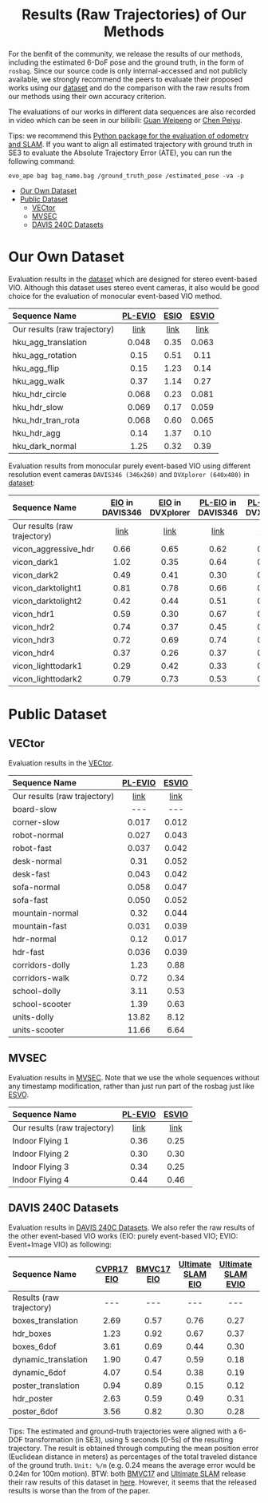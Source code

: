 <div align="center">

# Results (Raw Trajectories) of Our Methods

</div>

For the benfit of the community, we release the results of our methods, including the estimated 6-DoF pose and the ground truth, in the form of `rosbag`. 
Since our source code is only internal-accessed and not publicly available, we strongly recommend the peers to evaluate their proposed works using our [dataset](https://github.com/arclab-hku/Event_based_VO-VIO-SLAM) and do the comparison with the raw results from our methods using their own accuracy criterion.

The evaluations of our works in different data sequences are also recorded in video which can be seen in our bilibili: [Guan Weipeng](https://space.bilibili.com/499377825?spm_id_from=333.1007.0.0) or [Chen Peiyu](https://space.bilibili.com/279299582/?spm_id_from=333.999.0.0).

Tips: we recommend this [Python package for the evaluation of odometry and SLAM](https://github.com/MichaelGrupp/evo).
If you want to align all estimated trajectory with ground truth in SE3 to evaluate the Absolute Trajectory Error (ATE), you can run the following command:
~~~
evo_ape bag bag_name.bag /ground_truth_pose /estimated_pose -va -p
~~~ 

- [Our Own Dataset](#our-own-dataset)
- [Public Dataset](#public-dataset)
  - [VECtor](#VECtor)
  - [MVSEC](#MVSEC)
  - [DAVIS 240C Datasets](#DAVIS-240C-Datasets)



# Our Own Dataset
Evaluation results in the [dataset](https://github.com/arclab-hku/Event_based_VO-VIO-SLAM#Data-sequence-for-event-based-stereo-visual-inertial-odometry) which are designed for stereo event-based VIO. 
Although this dataset uses stereo event cameras, it also would be good choice for the evaluation of monocular event-based VIO method.


<div align="center"> 
 
Sequence Name|[PL-EVIO](https://github.com/arclab-hku/Event_based_VO-VIO-SLAM#2-pl-evio)|[ESIO](https://github.com/arclab-hku/Event_based_VO-VIO-SLAM#3-esvio)|[ESVIO](https://github.com/arclab-hku/Event_based_VO-VIO-SLAM#3-esvio)|
:--|:--:|:--:|:--:
Our results (raw trajectory)|[link](https://connecthkuhk-my.sharepoint.com/:f:/g/personal/chenpyhk_connect_hku_hk/EoP9dKKKH8NOsBut_U-p240BsfYXcSx0c_Y8MsR-OBsq2Q?e=fgc6kX)|[link](https://connecthkuhk-my.sharepoint.com/:f:/g/personal/chenpyhk_connect_hku_hk/EiuhqiP31Q1FoUulH1Qpg0sBpSnJMbxXUJlRBAR5kBZnoA?e=Ty41z8)|[link](https://connecthkuhk-my.sharepoint.com/:f:/g/personal/chenpyhk_connect_hku_hk/Eige1g2NYrtFhr69RxqU5p4BEJe6kG_2BwfMXiRjZuU3Og?e=vmFtCE)
hku_agg_translation|0.048|0.35|0.063
hku_agg_rotation|0.15|0.51|0.11
hku_agg_flip|0.15|1.23|0.14
hku_agg_walk|0.37|1.14|0.27
hku_hdr_circle|0.068|0.23|0.081
hku_hdr_slow|0.069|0.17|0.059
hku_hdr_tran_rota|0.068|0.60|0.065
hku_hdr_agg|0.14|1.37|0.10
hku_dark_normal|1.25|0.32|0.39
</div>


Evaluation results from monocular purely event-based VIO using different resolution event cameras `DAVIS346 (346x260)` and `DVXplorer (640x480)` in [dataset](https://github.com/arclab-hku/Event_based_VO-VIO-SLAM#Data-sequence-for-event-based-monocular-visual-inertial-odometry):

<div align="center">

Sequence Name|[EIO](https://ieeexplore.ieee.org/document/9981970) in DAVIS346|[EIO](https://ieeexplore.ieee.org/document/9981970) in DVXplorer|[PL-EIO](https://github.com/arclab-hku/Event_based_VO-VIO-SLAM#2-pl-evio) in DAVIS346|[PL-EIO](https://github.com/arclab-hku/Event_based_VO-VIO-SLAM#2-pl-evio) in DVXplorer
:--|:--:|:--:|:--:|:--:
Our results (raw trajectory)|[link](https://connecthkuhk-my.sharepoint.com/:f:/g/personal/chenpyhk_connect_hku_hk/EgSwO4tkJp1DsPnqDnrg7NUB-liAIGSweQFxDuqGFz5fow?e=kk1Pw8)|[link](https://connecthkuhk-my.sharepoint.com/:f:/g/personal/chenpyhk_connect_hku_hk/EtlwD7UFGRtJmwhpApTnFTIBf0kASxcXUZB-QTg_OoOPlQ?e=lIS6Qo)|[link](https://connecthkuhk-my.sharepoint.com/:f:/g/personal/chenpyhk_connect_hku_hk/Ejdo_fgKLHhGuyd4KdVw6PkBAtdku5wlejwqHZqBdeBC-w?e=hJqC0U)|[link](https://connecthkuhk-my.sharepoint.com/:f:/g/personal/chenpyhk_connect_hku_hk/Eqoayq33RdBApKvJQCA1F5sB2uN83NuMN8Fp057KfB0rbg?e=0PfX1Y)
vicon_aggressive_hdr|0.66|0.65|0.62|0.62
vicon_dark1|1.02|0.35|0.64|0.51
vicon_dark2|0.49|0.41|0.30|0.38
vicon_darktolight1|0.81|0.78|0.66|0.71
vicon_darktolight2|0.42|0.44|0.51|0.56
vicon_hdr1|0.59|0.30|0.67|0.47
vicon_hdr2|0.74|0.37|0.45|0.22
vicon_hdr3|0.72|0.69|0.74|0.47
vicon_hdr4|0.37|0.26|0.37|0.27
vicon_lighttodark1|0.29|0.42|0.33|0.43
vicon_lighttodark2|0.79|0.73|0.53|0.67

</div>


# Public Dataset
## VECtor
Evaluation results in the [VECtor](https://star-datasets.github.io/vector/).

<div align="center">
  
Sequence Name|[PL-EVIO](https://github.com/arclab-hku/Event_based_VO-VIO-SLAM#2-pl-evio)|[ESVIO](https://github.com/arclab-hku/Event_based_VO-VIO-SLAM#3-esvio)|
:--|:--:|:--:
Our results (raw trajectory)|[link](https://connecthkuhk-my.sharepoint.com/:f:/g/personal/chenpyhk_connect_hku_hk/Ehtu7WlE_IpHjiOkF5R3YREBPmmD2U-tKYMHEbZiRMkqFA?e=FFOwc1)|[link](https://connecthkuhk-my.sharepoint.com/:f:/g/personal/chenpyhk_connect_hku_hk/Eo8EnI3BH_xBkKWTgFTsK7oBxYFe8MTuHGTJGp1jQGr1og?e=a31S8A)
board-slow|---|---
corner-slow|0.017|0.012
robot-normal|0.027|0.043
robot-fast|0.037|0.042
desk-normal|0.31|0.052
desk-fast|0.043|0.042
sofa-normal|0.058|0.047
sofa-fast|0.050|0.052
mountain-normal|0.32|0.044
mountain-fast|0.031|0.039
hdr-normal|0.12|0.017
hdr-fast|0.036|0.039
corridors-dolly|1.23|0.88
corridors-walk|0.72|0.34
school-dolly|3.11|0.53
school-scooter|1.39|0.63
units-dolly|13.82|8.12
units-scooter|11.66|6.64

</div>

## MVSEC
Evaluation results in [MVSEC](https://daniilidis-group.github.io/mvsec/).
Note that we use the whole sequences without any timestamp modification, rather than just run part of the rosbag just like [ESVO](https://github.com/HKUST-Aerial-Robotics/ESVO).

<div align="center">
  
Sequence Name|[PL-EVIO](https://github.com/arclab-hku/Event_based_VO-VIO-SLAM#2-pl-evio)|[ESVIO](https://github.com/arclab-hku/Event_based_VO-VIO-SLAM#3-esvio)|
:--|:--:|:--:
Our results (raw trajectory)|[link](https://connecthkuhk-my.sharepoint.com/:f:/g/personal/chenpyhk_connect_hku_hk/EvlapmUwWF5Esn89dmcD958B7xkrfMkhL6AplFU-dtelrg?e=Z4T31C)|[link](https://connecthkuhk-my.sharepoint.com/:f:/g/personal/chenpyhk_connect_hku_hk/Ep4kVqpZpTdOje-d7mchpJkBuCEe3bIq-KDcccY3VSWOEQ?e=WY7oFt)
Indoor Flying 1|0.36|0.25
Indoor Flying 2|0.30|0.30
Indoor Flying 3|0.34|0.25
Indoor Flying 4|0.44|0.46

</div>


## DAVIS 240C Datasets
Evaluation results in [DAVIS 240C Datasets](https://rpg.ifi.uzh.ch/davis_data.html). We also refer the raw results of the other event-based VIO works (EIO: purely event-based VIO; EVIO: Event+Image VIO) as following:
<div align="center">
  
Sequence Name|[CVPR17 EIO](https://openaccess.thecvf.com/content_cvpr_2017/papers/Zhu_Event-Based_Visual_Inertial_CVPR_2017_paper.pdf)|[BMVC17 EIO](https://rpg.ifi.uzh.ch/docs/BMVC17_Rebecq.pdf)|[Ultimate SLAM EIO](https://rpg.ifi.uzh.ch/docs/RAL18_VidalRebecq.pdf)|[Ultimate SLAM EVIO](https://rpg.ifi.uzh.ch/docs/RAL18_VidalRebecq.pdf)|[3DV19 EIO](https://www.research-collection.ethz.ch/bitstream/handle/20.500.11850/380462/1/3DV2019.pdf)|[RAL22 EVIO](https://arxiv.org/pdf/2204.05880.pdf)|[IROS22 EIO](https://ieeexplore.ieee.org/document/9981249)|[Our IROS22 EIO](https://ieeexplore.ieee.org/document/9981970)|[PL-EVIO](https://github.com/arclab-hku/Event_based_VO-VIO-SLAM#2-pl-evio)|
:--|:--:|:--:|:--:|:--:|:--:|:--:|:--:|:--:|:--:
Results (raw trajectory)|---|---|---|---|---|---|---|[link](https://connecthkuhk-my.sharepoint.com/:f:/g/personal/chenpyhk_connect_hku_hk/EmHMfp3xjiRLuq8w51WoMPUBpHQNznVZKC36hWH5T49iZw?e=0LWR6N)|---
boxes_translation      | 2.69 | 0.57 | 0.76             |0.27 | 2.55 | 0.48 |1.0| 0.34  | 0.06
hdr_boxes              | 1.23 | 0.92 | 0.67             |0.37 | 1.75 | 0.46 |1.8| 0.40  | 0.10
boxes_6dof             | 3.61 | 0.69 | 0.44             |0.30 | 2.03 | 0.84 |1.5| 0.61  | 0.21
dynamic_translation    | 1.90 | 0.47 | 0.59             |0.18 | 1.32 | 0.40 |0.9| 0.26  | 0.24
dynamic_6dof           | 4.07 | 0.54 | 0.38             |0.19 | 0.52 | 0.79 |1.5| 0.43  | 0.48
poster_translation     | 0.94 | 0.89 | 0.15             |0.12 | 1.34 | 0.35 |1.9| 0.40  | 0.54
hdr_poster             | 2.63 | 0.59 | 0.49             |0.31 | 0.57 | 0.65 |2.8| 0.40  | 0.12
poster_6dof            | 3.56 | 0.82 | 0.30             |0.28 | 1.50 | 0.35 |1.2| 0.26  | 0.14

</div>

Tips:
The estimated and ground-truth trajectories were aligned with a 6-DOF transformation (in SE3), using 5 seconds [0-5s] of the resulting trajectory. 
The result is obtained through computing the mean position error (Euclidean distance in meters) as percentages of the total traveled distance of the ground truth. 
`Unit: %/m` (e.g. 0.24 means the average error would be 0.24m for 100m motion). 
BTW: both [BMVC17](https://rpg.ifi.uzh.ch/docs/BMVC17_Rebecq.pdf) and [Ultimate SLAM](https://rpg.ifi.uzh.ch/docs/RAL18_VidalRebecq.pdf) release their raw results of this dataset in [here](https://rpg.ifi.uzh.ch/ultimateslam.html).
However, it seems that the released results is worse than the from of the paper.
